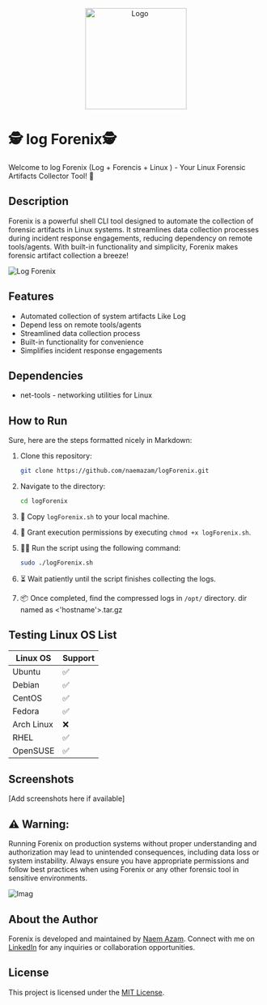 <p align="center">
  <img src="https://github.com/naemazam/logForenix/blob/main/img/log.png" alt="Logo" width="200">
</p>


# 🕵️ log Forenix🕵️

Welcome to log Forenix (Log + Forencis + Linux ) - Your Linux Forensic Artifacts Collector Tool! 🚀

## Description

Forenix is a powerful shell CLI tool designed to automate the collection of forensic artifacts in Linux systems. It streamlines data collection processes during incident response engagements, reducing dependency on remote tools/agents. With built-in functionality and simplicity, Forenix makes forensic artifact collection a breeze!

![Log Forenix ](https://github.com/naemazam/logForenix/blob/main/img/IMG_6118.JPG)

## Features

- Automated collection of system artifacts Like Log
- Depend less on remote tools/agents
- Streamlined data collection process
- Built-in functionality for convenience
- Simplifies incident response engagements

## Dependencies

- net-tools - networking utilities for Linux

## How to Run

Sure, here are the steps formatted nicely in Markdown:

1. Clone this repository:
   ```bash
   git clone https://github.com/naemazam/logForenix.git
   ```

2. Navigate to the directory:
   ```bash
   cd logForenix
   ```

3. 📝 Copy `logForenix.sh` to your local machine.

4. 🔑 Grant execution permissions by executing `chmod +x logForenix.sh`.

5. 🏃‍♂️ Run the script using the following command:
   ```bash
   sudo ./logForenix.sh
   ```

6. ⏳ Wait patiently until the script finishes collecting the logs.

7. 📦 Once completed, find the compressed logs in `/opt/` directory. dir named as <'hostname'>.tar.gz



## Testing Linux OS List

| Linux OS      | Support |
|---------------|---------|
| Ubuntu        | ✅      |
| Debian        | ✅      |
| CentOS        | ✅      |
| Fedora        | ✅      |
| Arch Linux    | ❌      |
| RHEL          | ✅      |
| OpenSUSE      | ✅      |

## Screenshots

[Add screenshots here if available]

## ⚠️ Warning:

Running Forenix on production systems without proper understanding and authorization may lead to unintended consequences, including data loss or system instability. Always ensure you have appropriate permissions and follow best practices when using Forenix or any other forensic tool in sensitive environments.

![Imag ](https://github.com/naemazam/logForenix/blob/main/img/IMG_6116.JPG)

## About the Author

Forenix is developed and maintained by [Naem Azam](https://github.com/naemazam). Connect with me on [LinkedIn](https://www.linkedin.com/in/your_profile) for any inquiries or collaboration opportunities.


## License

This project is licensed under the [MIT License](LICENSE).
